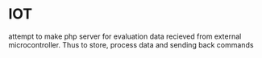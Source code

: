 # IOT
attempt to make php server for evaluation data recieved from external microcontroller. Thus to store, process data and sending back commands
